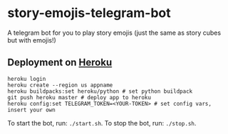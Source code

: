 # story-emojis-telegram-bot
A telegram bot for you to play story emojis (just the same as story cubes but with emojis!)

## Deployment on [Heroku](https://www.heroku.com/home)

```
heroku login
heroku create --region us appname
heroku buildpacks:set heroku/python # set python buildpack
git push heroku master # deploy app to heroku
heroku config:set TELEGRAM_TOKEN=<YOUR-TOKEN> # set config vars, insert your own
```

To start the bot, run: `./start.sh`.
To stop the bot, run: `./stop.sh`.
